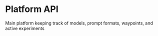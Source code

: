 # Platform API
Main platform keeping track of models, prompt formats, waypoints, and active experiments
